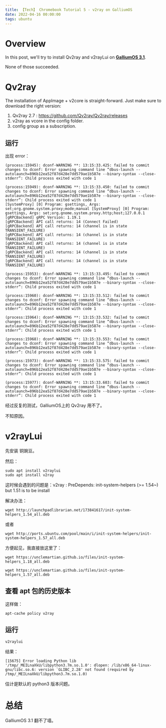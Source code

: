 ```yaml
---
title: 【Tech】 Chromebook Tutorial 5 - v2ray on GalliumOS
date: 2022-04-16 00:00:00
tags: ubuntu
---
```


# Overview 

In this post, we'll try to install Qv2ray and v2rayLui on __[GalliumOS 3.1](https://wiki.galliumos.org/Welcome_to_the_GalliumOS_Wiki)__.

None of those succeeded.

# Qv2ray

The installation of AppImage + v2core is straight-forward. Just make sure to download the right version: 

1. Qv2ray 2.7 : https://github.com/Qv2ray/Qv2ray/releases
1. v2ray as vcore in the config folder. 
1. config group as a subscription.

## 运行

出现 error：

    (process:15945): dconf-WARNING **: 13:15:33.425: failed to commit changes to dconf: Error spawning command line “dbus-launch --autolaunch=896b12ea52f87d428e7dd579ae1b587e --binary-syntax --close-stderr”: Child process exited with code 1

    (process:15949): dconf-WARNING **: 13:15:33.450: failed to commit changes to dconf: Error spawning command line “dbus-launch --autolaunch=896b12ea52f87d428e7dd579ae1b587e --binary-syntax --close-stderr”: Child process exited with code 1
    [SystemProxy] [0] Program: gsettings, Args: set;org.gnome.system.proxy;mode;manual [SystemProxy] [0] Program: gsettings, Args: set;org.gnome.system.proxy.http;host;127.0.0.1 [gRPCBackend] gRPC Version: 1.19.1 
    [gRPCBackend] API call returns: 14 (Connect Failed) 
    [gRPCBackend] API call returns: 14 (channel is in state TRANSIENT_FAILURE) 
    [gRPCBackend] API call returns: 14 (channel is in state TRANSIENT_FAILURE) 
    [gRPCBackend] API call returns: 14 (channel is in state TRANSIENT_FAILURE) 
    [gRPCBackend] API call returns: 14 (channel is in state TRANSIENT_FAILURE) 
    [gRPCBackend] API call returns: 14 (channel is in state TRANSIENT_FAILURE) 

    (process:15953): dconf-WARNING **: 13:15:33.495: failed to commit changes to dconf: Error spawning command line “dbus-launch --autolaunch=896b12ea52f87d428e7dd579ae1b587e --binary-syntax --close-stderr”: Child process exited with code 1

    (process:15960): dconf-WARNING **: 13:15:33.512: failed to commit changes to dconf: Error spawning command line “dbus-launch --autolaunch=896b12ea52f87d428e7dd579ae1b587e --binary-syntax --close-stderr”: Child process exited with code 1

    (process:15964): dconf-WARNING **: 13:15:33.532: failed to commit changes to dconf: Error spawning command line “dbus-launch --autolaunch=896b12ea52f87d428e7dd579ae1b587e --binary-syntax --close-stderr”: Child process exited with code 1

    (process:15968): dconf-WARNING **: 13:15:33.553: failed to commit changes to dconf: Error spawning command line “dbus-launch --autolaunch=896b12ea52f87d428e7dd579ae1b587e --binary-syntax --close-stderr”: Child process exited with code 1

    (process:15973): dconf-WARNING **: 13:15:33.575: failed to commit changes to dconf: Error spawning command line “dbus-launch --autolaunch=896b12ea52f87d428e7dd579ae1b587e --binary-syntax --close-stderr”: Child process exited with code 1

    (process:15977): dconf-WARNING **: 13:15:33.603: failed to commit changes to dconf: Error spawning command line “dbus-launch --autolaunch=896b12ea52f87d428e7dd579ae1b587e --binary-syntax --close-stderr”: Child process exited with code 1


经过反复的测试，GalliumOS上的 Qv2ray 用不了。

不知原因。

# v2rayLui

先安装 铜豌豆。

然后：

    sudo apt install v2raylui
    sudo apt install v2ray 

这时候会遇到的问题是：v2ray : PreDepends: init-system-helpers (>= 1.54~) but 1.51 is to be install

解决办法：

    wget http://launchpadlibrarian.net/173841617/init-system-helpers_1.54_all.deb

或者

    wget http://ports.ubuntu.com/pool/main/i/init-system-helpers/init-system-helpers_1.57_all.deb

方便起见，我直接放这里了：

    wget https://unclemartian.github.io/files/init-system-helpers_1.18_all.deb

    wget https://unclemartian.github.io/files/init-system-helpers_1.57_all.deb

## 查看 apt 包的历史版本

这样做：

    apt-cache policy v2ray

## 运行

    v2raylui

结果：

    [15675] Error loading Python lib '/tmp/_MEILnaXkU/libpython3.7m.so.1.0': dlopen: /lib/x86_64-linux-gnu/libc.so.6: version `GLIBC_2.28' not found (required by /tmp/_MEILnaXkU/libpython3.7m.so.1.0)

估计是默认的 python3 版本问题。

# 总结

GalliumOS 3.1 翻不了墙。
